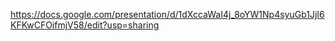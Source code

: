 https://docs.google.com/presentation/d/1dXccaWaI4j_8oYW1Np4syuGb1JjI6KFKwCFOifmjV58/edit?usp=sharing
